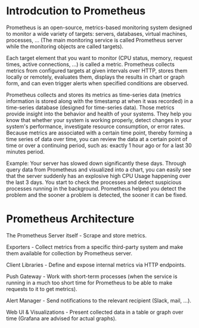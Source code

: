 # Introdcution to Prometheus

Prometheus is an open-source, metrics-based monitoring system designed to monitor a wide variety of targets: servers, databases, virtual machines, processes, ... (The main monitoring service is called Prometheus server while the monitoring objects are called targets).

Each target element that you want to monitor (CPU status, memory, request times, active connections, ...) is called a metric. Prometheus collects metrics from configured targets at given intervals over HTTP, stores them locally or remotely, evaluates them, displays the results in chart or graph form, and can even trigger alerts when specified conditions are observed.

Prometheus collects and stores its metrics as time-series data (metrics information is stored along with the timestamp at when it was recorded) in a time-series database (designed for time-series data). Those metrics provide insight into the behavior and health of your systems. They help you know that whether your system is working properly, detect changes in your system's performance, investigate resource consumption, or error rates. Because metrics are associated with a certain time point, thereby forming a time series of data over time, you can review the data at a certain point of time or over a continuing period, such as: exactly 1 hour ago or for a last 30 minutes period. 

Example: Your server has slowed down significantly these days. Through query data from Prometheus and visualized into a chart, you can easily see that the server suddenly has an explosive high CPU Usage happening over the last 3 days. You start to check the processes and detect suspicious processes running in the background. Prometheus helped you detect the problem and the sooner a problem is detected, the sooner it can be fixed.

# Prometheus Architecture



The Prometheus Server itself - Scrape and store metrics.

Exporters - Collect metrics from a specific third-party system and make them available for collection by Prometheus server.
 
Client Libraries - Define and expose internal metrics via HTTP endpoints.

Push Gateway - Work with short-term processes (when the service is running in a much too short time for Prometheus to be able to make requests to it to get metrics).

Alert Manager - Send notifications to the relevant recipient (Slack, mail, ...).

Web UI & Visualizations - Present collected data in a table or graph over time (Grafana are advised for actual graphs).



